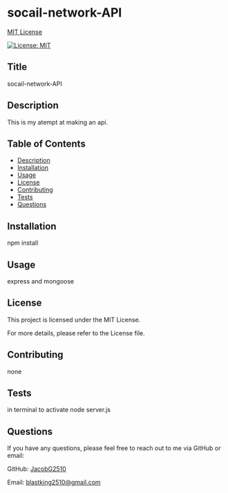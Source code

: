 # socail-network-API

  [MIT License](https://opensource.org/licenses/MIT)

  [![License: MIT](https://img.shields.io/badge/License-MIT-yellow.svg)](https://opensource.org/licenses/MIT)

  ## Title
  socail-network-API

  ## Description
  
  This is my atempt at making an api.
  
  ## Table of Contents
  
  - [Description](#description)
  - [Installation](#installation)
  - [Usage](#usage)
  - [License](#license)
  - [Contributing](#contributing)
  - [Tests](#tests)
  - [Questions](#questions)
  
  ## Installation
  
  npm install
  
  ## Usage
  
  express and mongoose
  
  ## License
  
  This project is licensed under the MIT License.
  
  For more details, please refer to the License file.
  
  ## Contributing
  
  none
  
  ## Tests
  
  in terminal to activate node server.js
  
  ## Questions
  
  If you have any questions, please feel free to reach out to me via GitHub or email:
  
  GitHub: [JacobG2510](https://github.com/JacobG2510)
  
  Email: blastking2510@gmail.com

